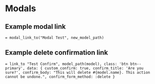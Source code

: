 # Modals

## Example modal link
`= modal_link_to("Modal Test", new_model_path)`

## Example delete confirmation link
`= link_to "Test Confirm", model_path(model), class: 'btn btn--primary', data: { custom_confirm: true, confirm_title: 'Are you sure?', confirm_body: "This will delete #{model.name}. This action cannot be undone.", confirm_form_method: :delete }`
